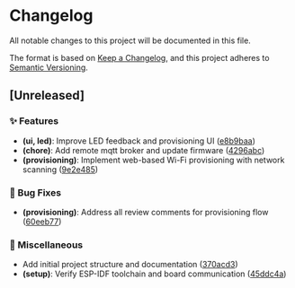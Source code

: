 # Changelog

All notable changes to this project will be documented in this file.

The format is based on [Keep a Changelog](https://keepachangelog.com/en/1.0.0/),
and this project adheres to [Semantic Versioning](https://semver.org/spec/v2.0.0.html).

## [Unreleased]

### ✨ Features
- **(ui, led)**: Improve LED feedback and provisioning UI ([e8b9baa](https://github.com/DMProcess-Dev/Esp32-S3-ThingsBoard/commit/e8b9baa))
- **(chore)**: Add remote mqtt broker and update firmware ([4296abc](https://github.com/DMProcess-Dev/Esp32-S3-ThingsBoard/commit/4296abc))
- **(provisioning)**: Implement web-based Wi-Fi provisioning with network scanning ([9e2e485](https://github.com/OmerFarukOruc/Esp32-S3-ThingsBoard/commit/9e2e485))

### 🐛 Bug Fixes
- **(provisioning)**: Address all review comments for provisioning flow ([60eeb77](https://github.com/OmerFarukOruc/Esp32-S3-ThingsBoard/commit/60eeb77))

### 🔧 Miscellaneous
- Add initial project structure and documentation ([370acd3](https://github.com/OmerFarukOruc/Esp32-S3-ThingsBoard/commit/370acd394be21369640221aa0c89e4cec04b43e3))
- **(setup)**: Verify ESP-IDF toolchain and board communication ([45ddc4a](https://github.com/OmerFarukOruc/Esp32-S3-ThingsBoard/commit/45ddc4a77962aaf59282e0196cda7dfc4cdfb71b))

